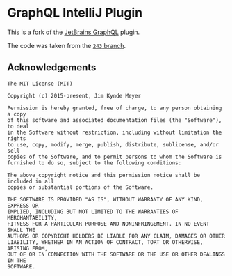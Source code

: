 # GraphQL IntelliJ Plugin

This is a fork of the [JetBrains GraphQL](https://github.com/JetBrains/js-graphql-intellij-plugin) plugin.

The code was taken from the [`243` branch](https://github.com/JetBrains/js-graphql-intellij-plugin/tree/243).

## Acknowledgements

```
The MIT License (MIT)

Copyright (c) 2015-present, Jim Kynde Meyer

Permission is hereby granted, free of charge, to any person obtaining a copy
of this software and associated documentation files (the "Software"), to deal
in the Software without restriction, including without limitation the rights
to use, copy, modify, merge, publish, distribute, sublicense, and/or sell
copies of the Software, and to permit persons to whom the Software is
furnished to do so, subject to the following conditions:

The above copyright notice and this permission notice shall be included in all
copies or substantial portions of the Software.

THE SOFTWARE IS PROVIDED "AS IS", WITHOUT WARRANTY OF ANY KIND, EXPRESS OR
IMPLIED, INCLUDING BUT NOT LIMITED TO THE WARRANTIES OF MERCHANTABILITY,
FITNESS FOR A PARTICULAR PURPOSE AND NONINFRINGEMENT. IN NO EVENT SHALL THE
AUTHORS OR COPYRIGHT HOLDERS BE LIABLE FOR ANY CLAIM, DAMAGES OR OTHER
LIABILITY, WHETHER IN AN ACTION OF CONTRACT, TORT OR OTHERWISE, ARISING FROM,
OUT OF OR IN CONNECTION WITH THE SOFTWARE OR THE USE OR OTHER DEALINGS IN THE
SOFTWARE.
```
